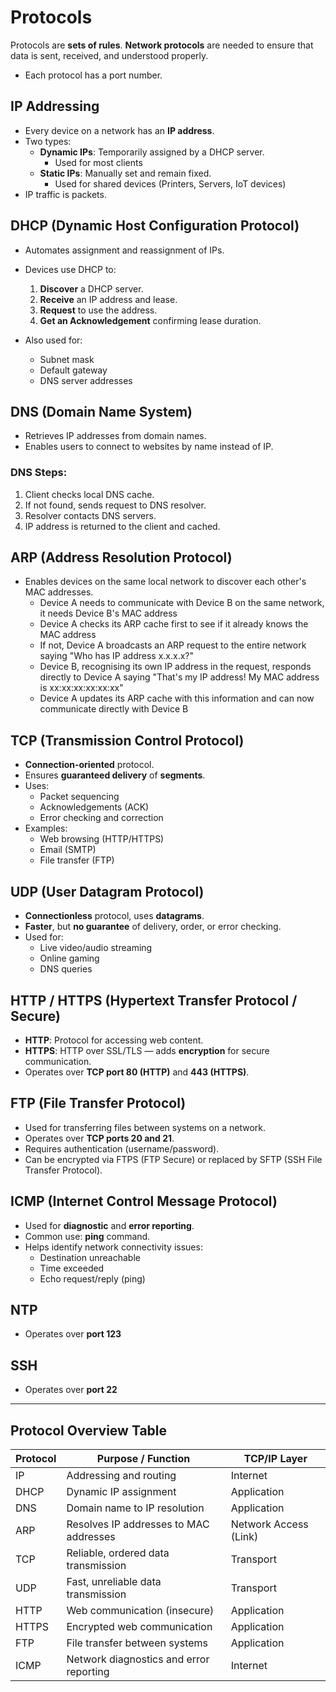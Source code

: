 # Protocols

Protocols are **sets of rules**. **Network protocols** are needed to ensure that data is sent, received, and understood properly.
- Each protocol has a port number.

## IP Addressing

- Every device on a network has an **IP address**.
- Two types:
  - **Dynamic IPs**: Temporarily assigned by a DHCP server.
	  - Used for most clients
  - **Static IPs**: Manually set and remain fixed.
	  - Used for shared devices (Printers, Servers, IoT devices)
- IP traffic is packets.


## DHCP (Dynamic Host Configuration Protocol)

- Automates assignment and reassignment of IPs.
- Devices use DHCP to:
  1. **Discover** a DHCP server.
  2. **Receive** an IP address and lease.
  3. **Request** to use the address.
  4. **Get an Acknowledgement** confirming lease duration.

- Also used for:
  - Subnet mask
  - Default gateway
  - DNS server addresses


## DNS (Domain Name System)

- Retrieves IP addresses from domain names.
- Enables users to connect to websites by name instead of IP.

### DNS Steps:

1. Client checks local DNS cache.
2. If not found, sends request to DNS resolver.
3. Resolver contacts DNS servers.
4. IP address is returned to the client and cached.


## ARP (Address Resolution Protocol)

- Enables devices on the same local network to discover each other's MAC addresses.
	- Device A needs to communicate with Device B on the same network, it needs Device B's MAC address
	- Device A checks its ARP cache first to see if it already knows the MAC address
	- If not, Device A broadcasts an ARP request to the entire network saying "Who has IP address x.x.x.x?"
	- Device B, recognising its own IP address in the request, responds directly to Device A saying "That's my IP address! My MAC address is xx:xx:xx:xx:xx:xx"
	- Device A updates its ARP cache with this information and can now communicate directly with Device B


## TCP (Transmission Control Protocol)

- **Connection-oriented** protocol.
- Ensures **guaranteed delivery** of **segments**.
- Uses:
  - Packet sequencing
  - Acknowledgements (ACK)
  - Error checking and correction
- Examples:
  - Web browsing (HTTP/HTTPS)
  - Email (SMTP)
  - File transfer (FTP)


## UDP (User Datagram Protocol)

- **Connectionless** protocol, uses **datagrams**.
- **Faster**, but **no guarantee** of delivery, order, or error checking.
- Used for:
  - Live video/audio streaming
  - Online gaming
  - DNS queries


## HTTP / HTTPS (Hypertext Transfer Protocol / Secure)

- **HTTP**: Protocol for accessing web content.
- **HTTPS**: HTTP over SSL/TLS — adds **encryption** for secure communication.
- Operates over **TCP port 80 (HTTP)** and **443 (HTTPS)**.


## FTP (File Transfer Protocol)

- Used for transferring files between systems on a network.
- Operates over **TCP ports 20 and 21**.
- Requires authentication (username/password).
- Can be encrypted via FTPS (FTP Secure) or replaced by SFTP (SSH File Transfer Protocol).


## ICMP (Internet Control Message Protocol)

- Used for **diagnostic** and **error reporting**.
- Common use: **ping** command.
- Helps identify network connectivity issues:
  - Destination unreachable
  - Time exceeded
  - Echo request/reply (ping)


## NTP

- Operates over **port 123**


## SSH

- Operates over **port 22**


---

## Protocol Overview Table

| Protocol | Purpose / Function                             | TCP/IP Layer           |
|----------|------------------------------------------------|------------------------|
| IP       | Addressing and routing                         | Internet               |
| DHCP     | Dynamic IP assignment                          | Application            |
| DNS      | Domain name to IP resolution                   | Application            |
| ARP      | Resolves IP addresses to MAC addresses         | Network Access (Link)  |
| TCP      | Reliable, ordered data transmission            | Transport              |
| UDP      | Fast, unreliable data transmission             | Transport              |
| HTTP     | Web communication (insecure)                   | Application            |
| HTTPS    | Encrypted web communication                    | Application            |
| FTP      | File transfer between systems                  | Application            |
| ICMP     | Network diagnostics and error reporting        | Internet               |

